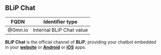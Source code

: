 ## BLiP Chat
| FQDN                     | Identifier type             | 
|--------------------------|-----------------------------|
| @0mn.io                  | Internal BLiP Chat value    |

**BLiP Chat** is the official channel of **BLiP**, providing your chatbot embedded in your [**website**](https://github.com/takenet/blip-chat-web) or [**Android**](https://github.com/takenet/blip-chat-android) or [**iOS**](https://github.com/takenet/blip-chat-ios) apps.

